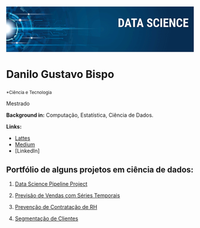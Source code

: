 <p align="center">
  <img src="banner.png" >
</p>

# Danilo Gustavo Bispo
<sub>*Ciência e Tecnologia</sub>

Mestrado 


**Background in:** Computação, Estatística, Ciência de Dados.

**Links:**
* [Lattes](http://lattes.cnpq.br/8693491049685707)
* [Medium](https://www.medium.com)
* [LinkedIn]


## Portfólio de alguns projetos em ciência de dados:
1. [Data Science Pipeline Project](https://github.com/danilog-code/datascience_portfolio/tree/master/DataSciencePipelineProject)

2. [Previsão de Vendas com Séries Temporais](https://github.com/danilog-code/datascience_portfolio/tree/master/PrevisaoVendas)

3. [Prevenção de Contratação de RH](https://github.com/danilog-code/datascience_portfolio/tree/master/RecursosHumanos)

4. [Segmentação de Clientes](https://github.com/danilog-code/datascience_portfolio/tree/master/SegmentacaoClientes)

